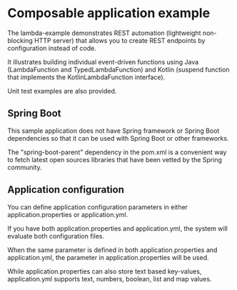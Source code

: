 # Composable application example

The lambda-example demonstrates REST automation (lightweight non-blocking HTTP server) that allows you
to create REST endpoints by configuration instead of code.

It illustrates building individual event-driven functions using Java (LambdaFunction and TypedLambdaFunction) and
Kotlin (suspend function that implements the KotlinLambdaFunction interface).

Unit test examples are also provided.

## Spring Boot

This sample application does not have Spring framework or Spring Boot dependencies so that it can be used
with Spring Boot or other frameworks.

The "spring-boot-parent" dependency in the pom.xml is a convenient way to fetch latest open sources libraries
that have been vetted by the Spring community.

## Application configuration

You can define application configuration parameters in either application.properties or application.yml.

If you have both application.properties and application.yml, the system will evaluate both configuration files.

When the same parameter is defined in both application.properties and application.yml, the parameter in
application.properties will be used.

While application.properties can also store text based key-values, application.yml supports text, numbers, boolean,
list and map values.
